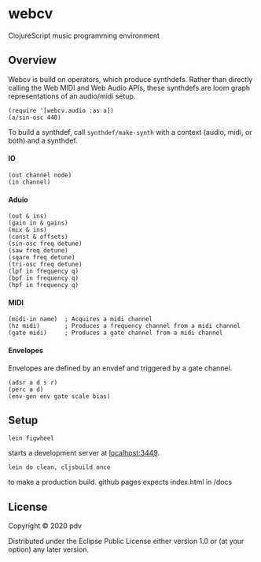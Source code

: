 # webcv

ClojureScript music programming environment

## Overview

Webcv is build on operators, which produce synthdefs. Rather than directly calling the Web MIDI and Web Audio APIs, these synthdefs are loom graph representations of an audio/midi setup.
```
(require '[webcv.audio :as a])
(a/sin-osc 440)
```
To build a synthdef, call `synthdef/make-synth` with a context (audio, midi, or both) and a synthdef.

#### IO

```
(out channel node)
(in channel)
```

#### Aduio

```
(out & ins)
(gain in & gains)
(mix & ins)
(const & offsets)
(sin-osc freq detune)
(saw freq detune)
(sqare freq detune)
(tri-osc freq detune)
(lpf in frequency q)
(bpf in frequency q)
(hpf in frequency q)
```

#### MIDI

```
(midi-in name)  ; Acquires a midi channel
(hz midi)       ; Produces a frequency channel from a midi channel
(gate midi)     ; Produces a gate channel from a midi channel
```

#### Envelopes

Envelopes are defined by an envdef and triggered by a gate channel.
```
(adsr a d s r)
(perc a d)
(env-gen env gate scale bias)
```

## Setup

    lein figwheel

starts a development server at [localhost:3449](http://localhost:3449/).

    lein do clean, cljsbuild once

to make a production build. github pages expects index.html in /docs

## License

Copyright © 2020 pdv

Distributed under the Eclipse Public License either version 1.0 or (at your option) any later version.
